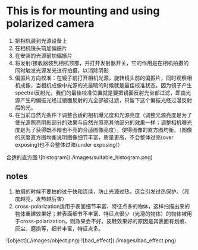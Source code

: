 # This is for mounting and using polarized camera
1. 把相机装到光源设备上
2. 在相机镜头前加偏振片
3. 在安装的光源前加偏振片
4. 将发射/接收器装到相机顶部，并打开发射器开关，它的作用是在相机拍摄的同时触发光源发光进行拍摄，以消除阴影
5. 偏振片方向校准：在镜子前打开相机光源，旋转镜头前的偏振片，同时观察相机成像，当相机成像中光源的光最暗的时候就是最佳校准状态。因为镜子产生spectral反射光，我们的最佳校准位置就是要把镜面反射光全部过滤，即由光源产生的偏振光经过镜面反射的光全部被过滤，只留下这个偏振光经过漫反射后的光。
6. 在当前自然光条件下调整合适的相机曝光度和光源亮度（调整光源亮度是为了使光源照亮阴影部分的效果与自然光照亮其他部分的效果一样；调整相机曝光度是为了获得既不暗也不亮的合适图像亮度），使得图像的直方图均衡。（图像的灰度直方图均衡说明图像细节丰富，质量更高，不会整体过亮(over exposing)也不会整体过暗(under exposing)）
<vs>
合适的直方图
![histogram](./images/suitable_histogram.png)


## notes
1. 拍摄的时候不要拍的过于快和连续，防止光源过热，这会引发过热保护。（亮度越亮，发热越厉害）
2. cross-polarization适用于表面细节丰富、特征点多的物体，这样扫描出来的物体重建效果好；若表面细节不丰富、特征点很少（光滑的物体）的物体被用于cross-polarization，则效果会不好。皮鞋效果好的原因是其表面有划痕、灰尘、磨损等，细节丰富，特征点多。
<vs>
![object](./images/object.png)
![bad_effect](./images/bad_effect.png)
